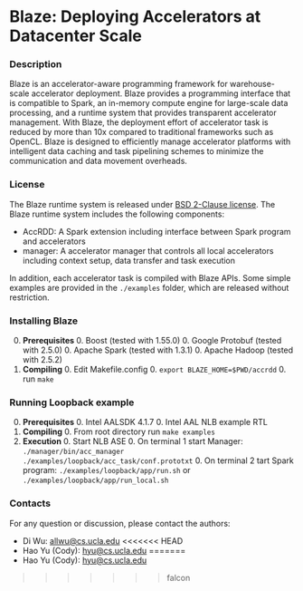 # Blaze: Deploying Accelerators at Datacenter Scale
### Description
Blaze is an accelerator-aware programming framework for warehouse-scale accelerator deployment. Blaze provides a programming interface that is compatible to Spark, an in-memory compute engine for large-scale data processing, and a runtime system that provides transparent accelerator management. With Blaze, the deployment effort of accelerator task is reduced by more than 10x compared to traditional frameworks such as OpenCL. Blaze is designed to efficiently manage accelerator platforms with intelligent data caching and task pipelining schemes to minimize the communication and data movement overheads.

### License
The Blaze runtime system is released under [BSD 2-Clause license](https://github.com/BVLC/caffe/blob/master/LICENSE).
The Blaze runtime system includes the following components:

* AccRDD: A Spark extension including interface between Spark program and accelerators
* manager: A accelerator manager that controls all local accelerators including context setup, data transfer and task execution

In addition, each accelerator task is compiled with Blaze APIs. Some simple examples are provided in the `./examples` folder, which are released without restriction.

### Installing Blaze
0. **Prerequisites**
    0. Boost (tested with 1.55.0)
    0. Google Protobuf (tested with 2.5.0)
    0. Apache Spark (tested with 1.3.1)
    0. Apache Hadoop (tested with 2.5.2)
0. **Compiling**
    0. Edit Makefile.config
    0. `export BLAZE_HOME=$PWD/accrdd`
    0. run `make`

### Running Loopback example
0. **Prerequisites**
    0. Intel AALSDK 4.1.7
    0. Intel AAL NLB example RTL
0. **Compiling**
    0. From root directory run `make examples`
0. **Execution**
    0. Start NLB ASE
    0. On terminal 1 start Manager: `./manager/bin/acc_manager ./examples/loopback/acc_task/conf.prototxt`
    0. On terminal 2 tart Spark program: `./examples/loopback/app/run.sh` or `./examples/loopback/app/run_local.sh`

### Contacts
For any question or discussion, please contact the authors:

* Di Wu: allwu@cs.ucla.edu
<<<<<<< HEAD
* Hao Yu (Cody): hyu@cs.ucla.edu
=======
* Hao Yu (Cody): hyu@cs.ucla.edu
>>>>>>> falcon

